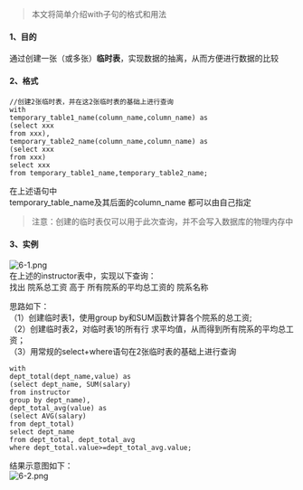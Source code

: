 > 本文将简单介绍with子句的格式和用法  

#### 1、目的  
通过创建一张（或多张）**临时表**，实现数据的抽离，从而方便进行数据的比较  

#### 2、格式  
```
//创建2张临时表，并在这2张临时表的基础上进行查询
with 
temporary_table1_name(column_name,column_name) as 
(select xxx
from xxx),
temporary_table2_name(column_name,column_name) as 
(select xxx
from xxx)
select xxx
from temporary_table1_name,temporary_table2_name;
```
在上述语句中  
temporary_table_name及其后面的column_name 都可以由自己指定  
> 注意：创建的临时表仅可以用于此次查询，并不会写入数据库的物理内存中   

#### 3、实例  
![6-1.png](https://upload-images.jianshu.io/upload_images/22952748-bd9e48cd32cdf53f.png?imageMogr2/auto-orient/strip%7CimageView2/2/w/1240)  
在上述的instructor表中，实现以下查询：  
找出 院系总工资 高于 所有院系的平均总工资的 院系名称    

思路如下：  
（1）创建临时表1，使用group by和SUM函数计算各个院系的总工资;  
（2）创建临时表2，对临时表1的所有行 求平均值，从而得到所有院系的平均总工资；  
（3）用常规的select+where语句在2张临时表的基础上进行查询
```
with 
dept_total(dept_name,value) as
(select dept_name, SUM(salary)
from instructor
group by dept_name),
dept_total_avg(value) as
(select AVG(salary)
from dept_total)
select dept_name
from dept_total, dept_total_avg
where dept_total.value>=dept_total_avg.value;
```  
结果示意图如下：  
![6-2.png](https://upload-images.jianshu.io/upload_images/22952748-bdda31f664494f52.png?imageMogr2/auto-orient/strip%7CimageView2/2/w/1240)




